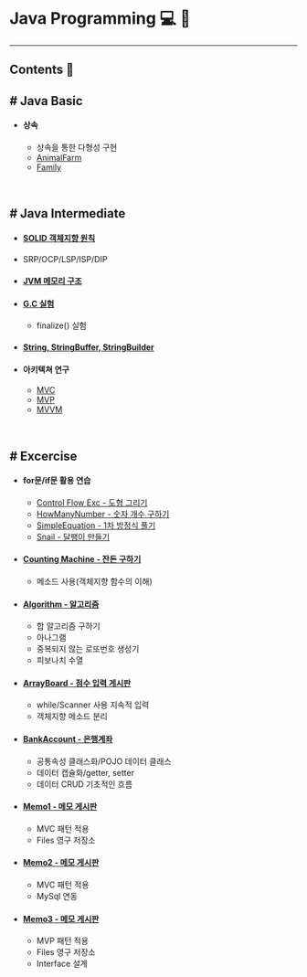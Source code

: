 # Java Programming :computer: :memo:
---
## Contents :open_file_folder:

## # Java Basic
- #### 상속
  - 상속을 통한 다형성 구현
  - [AnimalFarm](https://github.com/qskeksq/AnimalFarm)
  - [Family](https://github.com/qskeksq/Family)

</br>

## # Java Intermediate
-  #### [SOLID 객체지향 원칙](https://github.com/qskeksq/SOLID)
  - SRP/OCP/LSP/ISP/DIP
- #### [JVM 메모리 구조](https://github.com/qskeksq/JVM_MemoryStructure)
- #### [G.C 실험](https://github.com/qskeksq/GarbageCollector)
  - finalize() 실험
- #### [String, StringBuffer, StringBuilder](https://github.com/qskeksq/String)
- #### 아키텍쳐 연구
  - [MVC]()
  - [MVP]()
  - [MVVM]()

</br>

## __# Excercise__

- #### for문/if문 활용 연습
  - [Control Flow Exc - 도형 그리기](https://github.com/qskeksq/Java_ControlFlow)
  - [HowManyNumber - 숫자 개수 구하기](https://github.com/qskeksq/HowManyNumber)
  - [SimpleEquation - 1차 방정식 풀기](https://github.com/qskeksq/SimpleEquation)
  - [Snail - 달팽이 만들기]()

- #### [Counting Machine - 잔돈 구하기](https://github.com/qskeksq/CountingMachine_for_method)
  - 메소드 사용(객체지향 함수의 이해)

- #### [Algorithm - 알고리즘](https://github.com/qskeksq/Algorithm)
  - 합 알고리즘 구하기
  - 아나그램
  - 중복되지 않는 로또번호 생성기
  - 피보나치 수열

- #### [ArrayBoard - 점수 입력 게시판](https://github.com/qskeksq/ArrayBoard)
  - while/Scanner 사용 지속적 입력
  - 객체지향 메소드 분리

- #### [BankAccount - 은행계좌](https://github.com/qskeksq/BankAccount)
  - 공통속성 클래스화/POJO 데이터 클래스
  - 데이터 캡슐화/getter, setter
  - 데이터 CRUD 기초적인 흐름

- #### [Memo1 - 메모 게시판]()
  - MVC 패턴 적용
  - Files 영구 저장소

- #### [Memo2 - 메모 게시판]()
  - MVC 패턴 적용
  - MySql 연동

- #### [Memo3 - 메모 게시판]()
  - MVP 패턴 적용
  - Files 영구 저장소
  - Interface 설계
